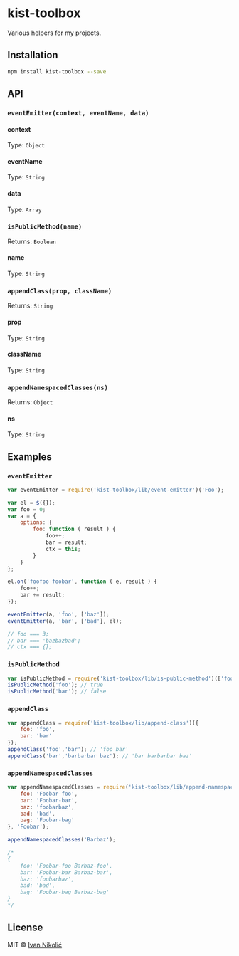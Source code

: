 # kist-toolbox

Various helpers for my projects.

## Installation

```sh
npm install kist-toolbox --save
```

## API

### `eventEmitter(context, eventName, data)`

#### context

Type: `Object`

#### eventName

Type: `String`

#### data

Type: `Array`

### `isPublicMethod(name)`

Returns: `Boolean`

#### name

Type: `String`

### `appendClass(prop, className)`

Returns: `String`

#### prop

Type: `String`

#### className

Type: `String`

### `appendNamespacedClasses(ns)`

Returns: `Object`

#### ns

Type: `String`

## Examples

### `eventEmitter`

```js
var eventEmitter = require('kist-toolbox/lib/event-emitter')('Foo');

var el = $({});
var foo = 0;
var a = {
	options: {
		foo: function ( result ) {
			foo++;
			bar = result;
			ctx = this;
		}
	}
};

el.on('foofoo foobar', function ( e, result ) {
	foo++;
	bar += result;
});

eventEmitter(a, 'foo', ['baz']);
eventEmitter(a, 'bar', ['bad'], el);

// foo === 3;
// bar === 'bazbazbad';
// ctx === {};
```

### `isPublicMethod`

```js
var isPublicMethod = require('kist-toolbox/lib/is-public-method')(['foo']);
isPublicMethod('foo'); // true
isPublicMethod('bar'); // false
```

### `appendClass`

```js
var appendClass = require('kist-toolbox/lib/append-class')({
	foo: 'foo',
	bar: 'bar'
});
appendClass('foo','bar'); // 'foo bar'
appendClass('bar','barbarbar baz'); // 'bar barbarbar baz'
```

### `appendNamespacedClasses`

```js
var appendNamespacedClasses = require('kist-toolbox/lib/append-namespaced-classes')({
	foo: 'Foobar-foo',
	bar: 'Foobar-bar',
	baz: 'foobarbaz',
	bad: 'bad',
	bag: 'Foobar-bag'
}, 'Foobar');

appendNamespacedClasses('Barbaz');

/*
{
	foo: 'Foobar-foo Barbaz-foo',
	bar: 'Foobar-bar Barbaz-bar',
	baz: 'foobarbaz',
	bad: 'bad',
	bag: 'Foobar-bag Barbaz-bag'
}
*/
```

## License

MIT © [Ivan Nikolić](http://ivannikolic.com)
